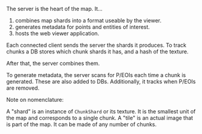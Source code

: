 The server is the heart of the map. It...

1. combines map shards into a format useable by the viewer.
2. generates metadata for points and entities of interest.
3. hosts the web viewer application.

Each connected client sends the server the shards it produces.
To track chunks a DB stores which chunk shards it has, and a hash of the texture.

After that, the server combines them.

To generate metadata, the server scans for P/EOIs each time a chunk is
generated.
These are also added to DBs. Additionally, it tracks when P/EOIs are removed.

Note on nomenclature:

A "shard" is an instance of `ChunkShard` or its texture.
It is the smallest unit of the map and corresponds to a single chunk.
A "tile" is an actual image that is part of the map.
It can be made of any number of chunks.